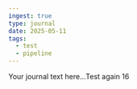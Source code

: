 ```yaml
---
ingest: true
type: journal
date: 2025-05-11
tags:
  - test
  - pipeline
---
```

Your journal text here…Test again 16

